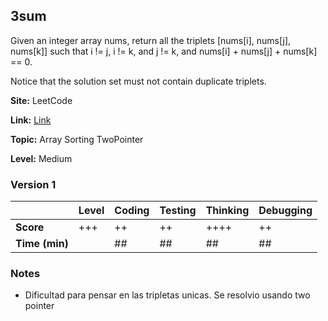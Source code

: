 ## 3sum

Given an integer array nums, return all the triplets [nums[i], nums[j], nums[k]] such that i != j, i != k, and j != k, and nums[i] + nums[j] + nums[k] == 0.

Notice that the solution set must not contain duplicate triplets.

**Site:** LeetCode

**Link:** [Link](https://leetcode.com/problems/3sum/submissions/1359588603/)

**Topic:** Array Sorting TwoPointer 

**Level:** Medium

### Version 1 

|           | Level | Coding | Testing | Thinking | Debugging  |
|-----------|-------|--------|---------|----------|------------|
| **Score** | +++   | ++     | ++      | ++++     | ++         |
| **Time (min)** | | ## | ## | ## | ## |

### Notes
- Dificultad para pensar en las tripletas unicas. Se resolvio usando two pointer 